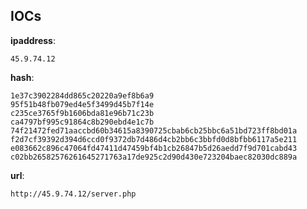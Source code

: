 
## IOCs

__ipaddress__:

```text
45.9.74.12
```
__hash__:

```text
1e37c3902284dd865c20220a9ef8b6a9
95f51b48fb079ed4e5f3499d45b7f14e
c235ce3765f9b1606bda81e96b71c23b
ca4797bf995c91864c8b290ebd4e1c7b
74f21472fed71aaccbd60b34615a8390725cbab6cb25bbc6a51bd723ff8bd01a
f2d7cf39392d394d6ccd0f9372db7d486d4cb2bb6c3bbfd0d8bfbb6117a5e211
e083662c896c47064fd47411d47459bf4b1cb26847b5d26aedd7f9d701cabd43
c02bb26582576261645271763a17de925c2d90d430e723204baec82030dc889a
```
__url__:

```text
http://45.9.74.12/server.php
```